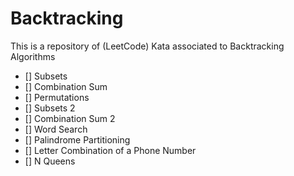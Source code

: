 # Backtracking

This is a repository of (LeetCode) Kata associated to Backtracking Algorithms

- [] Subsets
- [] Combination Sum
- [] Permutations
- [] Subsets 2
- [] Combination Sum 2
- [] Word Search
- [] Palindrome Partitioning
- [] Letter Combination of a Phone Number
- [] N Queens
